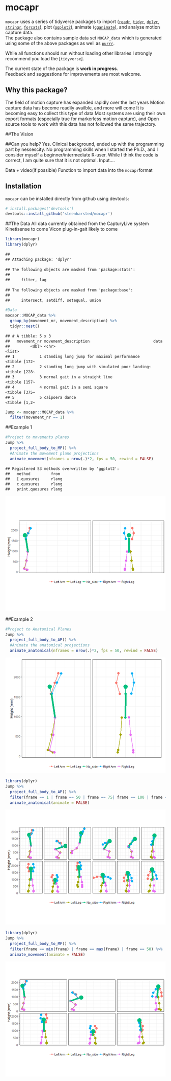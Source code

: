 mocapr
================

<!-- README.md is generated from README.Rmd. Please edit that file -->

`mocapr` uses a series of tidyverse packages to import
([`readr`](https://github.com/tidyverse/readr),
[`tidyr`](https://github.com/tidyverse/tidyr),
[`dplyr`](https://github.com/tidyverse/dplyr),
[`stringr`](https://github.com/tidyverse/stringr),
[`forcats`](https://github.com/tidyverse/forcats)), plot
([`ggplot2`](https://github.com/tidyverse/ggplot2)), animate
([`gganimate`](https://github.com/thomasp85/gganimate)), and analyse
motion capture data.  
The package also contains sample data set `MOCAP_data` which is
generated using some of the above packages as well as
[`purrr`](https://github.com/tidyverse/purrr).

While all functions should run without loading other libraries I
strongly recommend you load the \[`tidyverse`\].

The current state of the package is **work in progress**.  
Feedback and suggestions for improvements are most welcome.

## Why this package?

The field of motion capture has expanded rapidly over the last years
Motion capture data has become readily availble, and more will come It
is becoming easy to collect this type of data Most systems are using
their own export formats (especially true for markerless motion
capture), and Open source tools to work with this data has not followed
the same trajectory.

\#\#The Vision

\#\#Can you help? Yes. Clinical background, ended up with the
programming part by nessescity. No programming skills when I started the
Ph.D., and I consider myself a beginner/intermediate R-user. While I
think the code is correct, I am quite sure that it is not optimal.
Input….

Data + video(if possible) Function to import data into the
`mocapr`format

## Installation

`mocapr` can be installed directly from github using devtools:

``` r
# install.packages('devtools')
devtools::install_github('steenharsted/mocapr')
```

\#\#The Data All data currently obtained from the CapturyLive system
Kinetisense to come Vicon plug-in-gait likely to come

``` r
library(mocapr)
library(dplyr)
```

    ## 
    ## Attaching package: 'dplyr'

    ## The following objects are masked from 'package:stats':
    ## 
    ##     filter, lag

    ## The following objects are masked from 'package:base':
    ## 
    ##     intersect, setdiff, setequal, union

``` r
#Data
mocapr::MOCAP_data %>% 
  group_by(movement_nr, movement_description) %>% 
  tidyr::nest()
```

    ## # A tibble: 5 x 3
    ##   movement_nr movement_description                            data         
    ##         <dbl> <chr>                                           <list>       
    ## 1           1 standing long jump for maximal performance      <tibble [172~
    ## 2           2 standing long jump with simulated poor landing~ <tibble [228~
    ## 3           3 normal gait in a straight line                  <tibble [157~
    ## 4           4 normal gait in a semi square                    <tibble [375~
    ## 5           5 caipoera dance                                  <tibble [1,2~

``` r
Jump <- mocapr::MOCAP_data %>%
  filter(movement_nr == 1)
```

\#\#Example 1

``` r
#Project to movements planes
Jump %>% 
  project_full_body_to_MP() %>%
  #Animate the movement plane projections
  animate_movement(nframes = nrow(.)*2, fps = 50, rewind = FALSE)
```

    ## Registered S3 methods overwritten by 'ggplot2':
    ##   method         from 
    ##   [.quosures     rlang
    ##   c.quosures     rlang
    ##   print.quosures rlang

![](README_files/figure-gfm/unnamed-chunk-2-1.gif)<!-- -->

\#\#Example 2

``` r
#Project to Anatomical Planes 
Jump %>% 
  project_full_body_to_AP() %>% 
  #Animate the anatomical projections
  animate_anatomical(nframes = nrow(.)*2, fps = 50, rewind = FALSE)
```

![](README_files/figure-gfm/unnamed-chunk-3-1.gif)<!-- -->

``` r
library(dplyr)
Jump %>% 
  project_full_body_to_AP() %>% 
  filter(frame == 1 | frame == 50 | frame == 75| frame == 100 | frame == 150 | frame == max(frame)) %>% 
  animate_anatomical(animate = FALSE)
```

![](README_files/figure-gfm/unnamed-chunk-4-1.png)<!-- -->

``` r
library(dplyr)
Jump %>% 
  project_full_body_to_MP() %>% 
  filter(frame == min(frame) | frame == max(frame) | frame == 50) %>% 
  animate_movement(animate = FALSE)
```

![](README_files/figure-gfm/unnamed-chunk-5-1.png)<!-- -->
